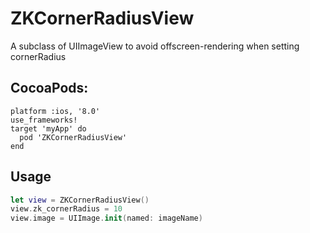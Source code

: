 # ZKCornerRadiusView
A subclass of UIImageView to avoid offscreen-rendering when setting cornerRadius

## CocoaPods:
```
platform :ios, '8.0'
use_frameworks!
target 'myApp' do
  pod 'ZKCornerRadiusView'
end
```

## Usage
```swift
let view = ZKCornerRadiusView()
view.zk_cornerRadius = 10
view.image = UIImage.init(named: imageName)
```
